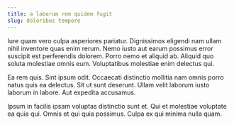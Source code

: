 ```yaml
---
title: a laborum rem quidem fugit
slug: doloribus tempore
---
```


Iure quam vero culpa asperiores pariatur. Dignissimos eligendi nam ullam nihil inventore quas enim rerum. Nemo iusto aut earum possimus error suscipit est perferendis dolorem. Porro nemo et aliquid ab. Aliquid quo soluta molestiae omnis eum. Voluptatibus molestiae enim delectus qui.

Ea rem quis. Sint ipsum odit. Occaecati distinctio mollitia nam omnis porro natus quis ea delectus. Sit ut sunt deserunt. Ullam velit laborum iusto laborum in labore. Aut expedita accusamus.

Ipsum in facilis ipsam voluptas distinctio sunt et. Qui et molestiae voluptate ea quia qui. Omnis et qui quia possimus. Culpa ex qui minima nulla quam.
